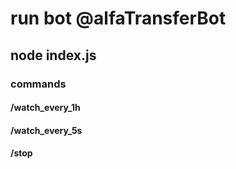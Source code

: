 # run bot @alfaTransferBot
## node index.js

### commands
#### /watch_every_1h
#### /watch_every_5s
#### /stop